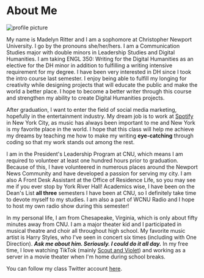 # About Me

![profile picture](https://madelynritter.github.io/madelyns-blog/images/profile.jpg)

My name is Madelyn Ritter and I am a sophomore at Christopher Newport University. I go by the pronouns she/her/hers. I am a Communication Studies major with double minors in Leadership Studies and Digital Humanities. I am taking ENGL 350: Writing for the Digital Humanities as an elective for the DH minor in addition to fulfilling a writing intensive requirement for my degree. I have been very interested in DH since I took the intro course last semester. I enjoy being able to fulfill my longing for creativity while designing projects that will educate the public and make the world a better place. I hope to become a better writer through this course and strengthen my ability to create Digital Humanities projects.


After graduation, I want to enter the field of social media marketing, hopefully in the entertainment industry. My dream job is to work at [Spotify]( https://open.spotify.com/user/madelynn_66?si=22cb1ea8a89b4528) in New York City, as music has always been important to me and New York is my favorite place in the world. I hope that this class will help me achieve my dreams by teaching me how to make my writing **eye-catching** through coding so that my work stands out among the rest.

I am in the President's Leadership Program at CNU, which means I am required to volunteer at least one hundred hours prior to graduation. Because of this, I have volunteered in numerous places around the Newport News Community and have developed a passion for serving my city. I am also A Front Desk Assistant at the Office of Residence Life, so you may see me if you ever stop by York River Hall! Academics wise, I have been on the Dean's List **all three** semesters I have been at CNU, so I definitely take time to devote myself to my studies. I am also a part of WCNU Radio and I hope to host my own radio show during this semester!

In my personal life, I am from Chesapeake, Virginia, which is only about fifty minutes away from CNU. I am a major theater kid and I participated in musical theatre and choir all throughout high school. My favorite music artist is Harry Styles, who I've seen in concert six times (including with One Direction). **_Ask me about him. Seriously. I could do it all day._** In my free time, I love watching TikTok (mainly [Scout and Violet](https://www.tiktok.com/@maiaknight?lang=en)) and working as a server in a movie theater when I'm home during school breaks.

You can follow my class Twitter account [here](https://twitter.com/madelyn_DH).
